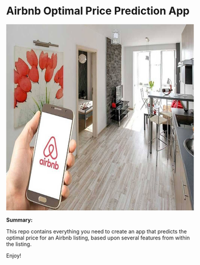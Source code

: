 # Airbnb Optimal Price Prediction App

<img src="https://raw.githubusercontent.com/Airbnb-Ideal-Price/Front_End/main/Other/airbnb_front_image.jpg" width="1000" height="500">

**Summary:**

This repo contains everything you need to create an app that predicts the optimal price for an Airbnb listing, based upon several features from within the listing.

Enjoy!
